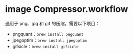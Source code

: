 # image Compressor.workflow

通用于 png、jpg 和 gif 的压缩。需要以下项目：

- pngquant：`brew install pngquant`
- jpegoptim：`brew install jpegoptim`
- gifsicle：`brew install gifsicle`
